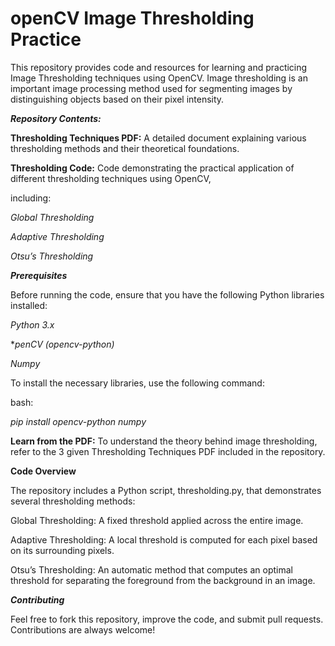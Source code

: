 # openCV Image Thresholding Practice

This repository provides code and resources for learning and practicing Image Thresholding techniques using OpenCV. Image thresholding is an important image processing method used for segmenting images by distinguishing objects based on their pixel intensity.

***Repository Contents:***

**Thresholding Techniques PDF:** A detailed document explaining various thresholding methods and their theoretical foundations.

**Thresholding Code:** Code demonstrating the practical application of different thresholding techniques using OpenCV, 

including:

*Global Thresholding*

*Adaptive Thresholding*

*Otsu’s Thresholding*




***Prerequisites***

Before running the code, ensure that you have the following Python libraries installed:


*Python 3.x*

**penCV (opencv-python)*

*Numpy*


To install the necessary libraries, use the following command:


bash:

*pip install opencv-python numpy*



**Learn from the PDF:**
To understand the theory behind image thresholding, refer to the 3 given Thresholding Techniques PDF included in the repository.


**Code Overview**

The repository includes a Python script, thresholding.py, that demonstrates several thresholding methods:


Global Thresholding: A fixed threshold applied across the entire image.

Adaptive Thresholding: A local threshold is computed for each pixel based on its surrounding pixels.

Otsu’s Thresholding: An automatic method that computes an optimal threshold for separating the foreground from the background in an image.


***Contributing***

Feel free to fork this repository, improve the code, and submit pull requests. Contributions are always welcome!
